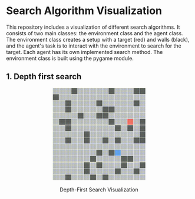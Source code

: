 # Search Algorithm Visualization

This repository includes a visualization of different search algorithms. It consists of two main classes: the environment class and the agent class. The environment class creates a setup with a target (red) and walls (black), and the agent's task is to interact with the environment to search for the target. Each agent has its own implemented search method. The environment class is built using the pygame module.

## 1. Depth first search

<p align="center">
  <img src="Graphics/DFS.gif" width="50%">
</p>
    
<p align="center">
  Depth-First Search Visualization
</p>


